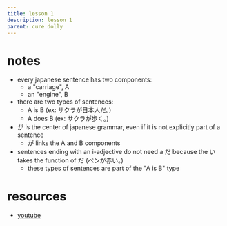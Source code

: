 ```yaml
---
title: lesson 1
description: lesson 1
parent: cure dolly
---
```

# notes
- every japanese sentence has two components:
	- a "carriage", A
	- an "engine", B
- there are two types of sentences:
	- A is B (ex: サクラが日本人だ。)
	- A does B (ex: サクラが歩く。)
- が is the center of japanese grammar, even if it is not explicitly part of a sentence
	- が links the A and B components
- sentences ending with an i-adjective do not need a だ because the い takes the function of だ (ペンが赤い。)
	- these types of sentences are part of the "A is B" type
# resources
- [youtube](https://www.youtube.com/watch?v=pSvH9vH60Ig)